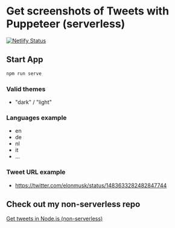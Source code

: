 # Get screenshots of Tweets with Puppeteer (serverless)

[![Netlify Status](https://api.netlify.com/api/v1/badges/260533cb-928d-4e65-8446-e3725f2db7a8/deploy-status)](https://app.netlify.com/sites/suspicious-tereshkova-855df9/deploys)

## Start App

```bash
npm run serve
```

### Valid themes

- "dark" / "light"

### Languages example

- en
- de
- nl
- it
- ...

### Tweet URL example

- https://twitter.com/elonmusk/status/1483633282482847744

## Check out my non-serverless repo

[Get tweets in Node.js (non-serverless)](https://github.com/noahliechti/get-tweets-as-image)
